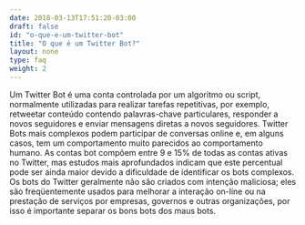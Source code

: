 ```yaml
---
date: 2018-03-13T17:51:20-03:00
draft: false
id: "o-que-e-um-twitter-bot"
title: "O que é um Twitter Bot?"
layout: none
type: faq
weight: 2
---
```

Um Twitter Bot é uma conta controlada por um algoritmo ou script, normalmente utilizadas para realizar tarefas repetitivas, por exemplo, retweetar conteúdo contendo palavras-chave particulares, responder a novos seguidores e enviar mensagens diretas a novos seguidores. Twitter Bots mais complexos podem participar de conversas online e, em alguns casos, tem um comportamento muito parecidos ao comportamento humano. As contas bot compõem entre 9 e 15% de todas as contas ativas no Twitter, mas estudos mais aprofundados indicam que este percentual pode ser ainda maior devido a dificuldade de identificar os bots complexos. Os bots do Twitter geralmente não são criados com intenção maliciosa; eles são freqüentemente usados ​​para melhorar a interação on-line ou na prestação de serviços por empresas, governos e outras organizações, por isso é importante separar os bons bots dos maus bots.
